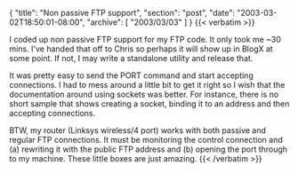 {
  "title": "Non passive FTP support",
  "section": "post",
  "date": "2003-03-02T18:50:01-08:00",
  "archive": [
    "2003/03/03"
  ]
}
{{< verbatim >}}
<P>I coded up non passive FTP support for my FTP code.  It only took me ~30 mins.  I've handed that off to Chris so perhaps it will show up in BlogX at some point.  If not, I may write a standalone utility and release that.
<P>It was pretty easy to send the PORT command and start accepting connections.  I had to mess around a little bit to get it right so I wish that the documentation around using sockets was better.  For instance, there is no short sample that shows creating a socket, binding it to an address and then accepting connections.
<P>BTW, my router (Linksys wireless/4 port) works with both passive and regular FTP connections.  It must be monitoring the control connection and (a) rewriting it with the public FTP address and (b) opening the port through to my machine.  These little boxes are just amazing.
{{< /verbatim >}}
